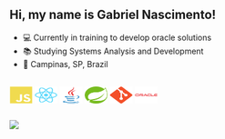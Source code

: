 ## Hi, my name is Gabriel Nascimento!

- 💻 Currently in  training to develop oracle solutions
- 📚 Studying Systems Analysis and Development
- 📌 Campinas, SP, Brazil
  
<div style="display: inline_block"><br>
  <img align="center" alt="Gabriel-Js" height="30" width="40" src="https://raw.githubusercontent.com/devicons/devicon/master/icons/javascript/javascript-plain.svg">
  <img align="center" alt="Gabriel-React" height="30" width="40" src="https://raw.githubusercontent.com/devicons/devicon/master/icons/react/react-original.svg">
  
  <!--img align="center" alt="Gabriel-next" height="30" width="40" src="https://raw.githubusercontent.com/devicons/devicon/master/icons/nextjs/nextjs-original.svg"-->

  <img align="center" alt="Gabriel-Java" height="30" width="40" src="https://raw.githubusercontent.com/devicons/devicon/master/icons/java/java-original.svg">
   <img align="center" alt="Gabriel-spring" height="30" width="40" src="https://raw.githubusercontent.com/devicons/devicon/master/icons/spring/spring-original.svg">
  
  
   <!--img align="center" alt="Gabriel-quarkus" height="30" width="40" src="https://design.jboss.org/quarkus/logo/final/PNG/quarkus_icon_rgb_1024px_default.png"-->
  
  
  <img align="center" alt="Gabriel-Git" height="30" width="40" src="https://raw.githubusercontent.com/devicons/devicon/master/icons/git/git-original.svg">
  <img align="center" alt="Gabriel-oracle" height="30" width="40" src="https://raw.githubusercontent.com/devicons/devicon/master/icons/oracle/oracle-original.svg">
  
 <!--img align="center" alt="Gabriel-oracle" height="30" width="40" src="https://pbs.twimg.com/profile_images/1534280369159213070/cuTT4bFz_400x400.png"-->
  
</div>
  
##
  
<div>
  <a href="https://www.linkedin.com/in/gabriel-nascimento-a620a8242/" target="_blank"><img src="https://img.shields.io/badge/-LinkedIn-%230077B5?style=for-the-badge&logo=linkedin&logoColor=white" target="_blank"></a>
</div>

